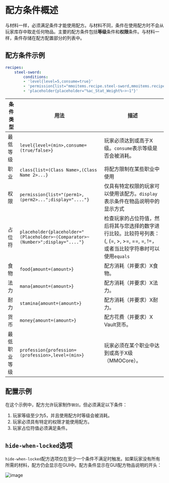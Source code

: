# 配方条件概述

与材料一样，必须满足条件才能使用配方。与材料不同，条件在使用配方时不会从玩家库存中取走任何物品。主要的配方条件包括**等级**条件和**权限**条件。与材料一样，条件存储在配方配置部分的列表中。

## 配方条件示例

``` yaml
recipes:
    steel-sword:
        conditions:
        - 'level{level=5,consume=true}'
        - 'permission{list="mmoitems.recipe.steel-sword,mmoitems.recipe.station.steel"}'
        - 'placeholder{placeholder="%ac_Stat_Weight%~>~1"}'
```

| 条件类型   | 用法                                                                              | 描述                                                                             |
| ------ | ------------------------------------------------------------------------------- | ------------------------------------------------------------------------------ |
| 最低等级   | `level{level=(min>,consume=(true/false>}`                                       | 玩家必须达到或高于X级。`consume`表示等级是否会被消耗。                                               |
| 职业     | `class{list=(Class Name>,(Class Name 2>...}`                                    | 将配方限制在某些职业中使用                                                                  |
| 权限     | `permission{list="(perm1>,(perm2>...";display="...."}`                          | 仅具有特定权限的玩家可以使用该配方。`display`表示条件在物品说明中的显示方式                                     |
| 占位符    | `placeholder{placeholder="(Placeholder>~(Comparator>~(Number>";display="...."}` | 检查玩家的占位符值，然后将其与您选择的数字进行比较。比较符号列表：(, (=, >, >=, ==, =, !=，或者当比较字符串时可以使用`equals` |
| 食物     | `food{amount=(amount>}`                                                         | 配方消耗（并要求）X食物。                                                                  |
| 法力     | `mana{amount=(amount>}`                                                         | 配方消耗（并要求）X法力。                                                                  |
| 耐力     | `stamina{amount=(amount>}`                                                      | 配方消耗（并要求）X耐力。                                                                  |
| 货币     | `money{amount=(amount>}`                                                        | 配方花费（并要求）X Vault货币。                                                            |
| 最低职业等级 | `profession{profession=(profession>,level=(min>}`                               | 玩家必须在某个职业中达到或高于X级（MMOCore）。                                                    |

## 配置示例

在这个示例中，配方允许玩家制作`钢剑`，但必须满足以下条件：

1. 玩家等级至少为5，并且使用配方时等级会被消耗。
2. 玩家必须具有特定的权限才能使用配方。
3. 玩家占位符值必须满足条件。

## `hide-when-locked`选项

`hide-when-locked`配方选项仅在至少一个条件不满足时触发。如果玩家没有所有所需的材料，配方仍会显示在GUI中。配方条件显示在GUI配方物品说明的开头：

![image](https://i.imgur.com/xPwlm5B.png)

